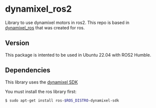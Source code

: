 # dynamixel_ros2

Library to use dynamixel motors in ros2. This repo is based in [dynamixel_ros](https://github.com/TaISLab/dynamixel_ros) that was created for ros.

## Version

This package is intented to be used in Ubuntu 22.04 with ROS2 Humble.

## Dependencies

This library uses the [dynamixel SDK](https://emanual.robotis.com/docs/en/software/dynamixel/dynamixel_sdk/overview/)

You must install the ros library first:

```bash
$ sudo apt-get install ros-$ROS_DISTRO-dynamixel-sdk
```

